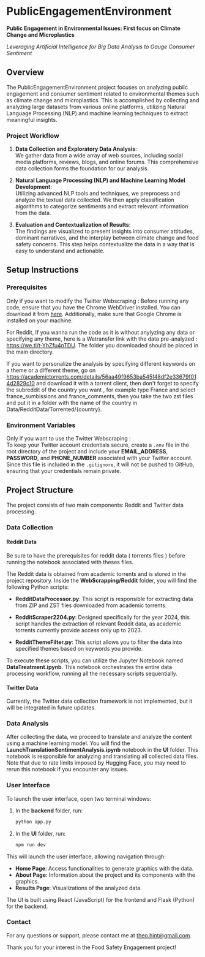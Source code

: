 # PublicEngagementEnvironment


**Public Engagement in Environmental Issues: First focus on Climate Change and Microplastics**

*Leveraging Artificial Intelligence for Big Data Analysis to Gauge Consumer Sentiment*

## Overview

The PublicEngagementEnvironment project focuses on analyzing public engagement and consumer sentiment related to environmental themes such as climate change and microplastics.
This is accomplished by collecting and analyzing large datasets from various online platforms, utilizing Natural Language Processing (NLP) and machine learning techniques to extract meaningful insights.

### Project Workflow

1. **Data Collection and Exploratory Data Analysis**:  
   We gather data from a wide array of web sources, including social media platforms, reviews, blogs, and online forums. This comprehensive data collection forms the foundation for our analysis.

2. **Natural Language Processing (NLP) and Machine Learning Model Development**:  
   Utilizing advanced NLP tools and techniques, we preprocess and analyze the textual data collected. We then apply classification algorithms to categorize sentiments and extract relevant information from the data.

3. **Evaluation and Contextualization of Results**:  
   The findings are visualized to present insights into consumer attitudes, dominant narratives, and the interplay between climate change and food safety concerns. This step helps contextualize the data in a way that is easy to understand and actionable.

## Setup Instructions

### Prerequisites

Only if you want to modify the Twitter Webscraping :
Before running any code, ensure that you have the Chrome WebDriver installed. You can download it from [here](https://storage.googleapis.com/chrome-for-testing-public/125.0.6422.76/win64/chromedriver-win64.zip). Additionally, make sure that Google Chrome is installed on your machine.

For Reddit,
If you wanna run the code as it is without anylyzing any data or specifying any theme, here is a Wetransfer link with the data pre-analyzed : https://we.tl/t-YhZfu4nTDU.
The folder you downloaded should be placed in the main directory.

If you want to personalize the analysis by specifying different keywords on a theme or a different theme, go on https://academictorrents.com/details/56aa49f9653ba545f48df2e33679f014d2829c10 and download it with a torrent client, then don't forget to specify the subreddit of the country you want , for example type France and select france_sumbissions and france_comments, then you take the two zst files and put it in a folder with the name of the country in Data/RedditData/Torrented/{country}.

### Environment Variables

Only if you want to use the Twitter Webscraping :  
To keep your Twitter account credentials secure, create a `.env` file in the root directory of the project and include your **EMAIL_ADDRESS**, **PASSWORD**, and **PHONE_NUMBER** associated with your Twitter account. Since this file is included in the `.gitignore`, it will not be pushed to GitHub, ensuring that your credentials remain private.

## Project Structure

The project consists of two main components: Reddit and Twitter data processing.

### Data Collection

#### Reddit Data

Be sure to have the prerequisites for reddit data ( torrents files ) before running the notebook associated with theses files.

The Reddit data is obtained from academic torrents and is stored in the project repository. Inside the **WebScrapping/Reddit** folder, you will find the following Python scripts:

- **RedditDataProcessor.py**: This script is responsible for extracting data from ZIP and ZST files downloaded from academic torrents.
  
- **RedditScraper2204.py**: Designed specifically for the year 2024, this script handles the extraction of relevant Reddit data, as academic torrents currently provide access only up to 2023.
  
- **RedditThemeFilter.py**: This script allows you to filter the data into specified themes based on keywords you provide.


To execute these scripts, you can utilize the Jupyter Notebook named **DataTreatment.ipynb**. This notebook orchestrates the entire data processing workflow, running all the necessary scripts sequentially.

#### Twitter Data

Currently, the Twitter data collection framework is not implemented, but it will be integrated in future updates.

### Data Analysis

After collecting the data, we proceed to translate and analyze the content using a machine learning model. You will find the **LaunchTranslationSentimentAnalysis.ipynb** notebook in the **UI** folder. This notebook is responsible for analyzing and translating all collected data files. Note that due to rate limits imposed by Hugging Face, you may need to rerun this notebook if you encounter any issues.

### User Interface

To launch the user interface, open two terminal windows:

1. In the **backend** folder, run:
   ```bash
   python app.py
    ```

2. In the **UI** folder, run:
   ```bash
   npm run dev
    ```

This will launch the user interface, allowing navigation through:

- **Home Page**: Access functionalities to generate graphics with the data.
- **About Page**: Information about the project and its components with the graphics.
- **Results Page**: Visualizations of the analyzed data.

The UI is built using React (JavaScript) for the frontend and Flask (Python) for the backend.

### Contact
For any questions or support, please contact me at theo.hint@gmail.com.

Thank you for your interest in the Food Safety Engagement project!

